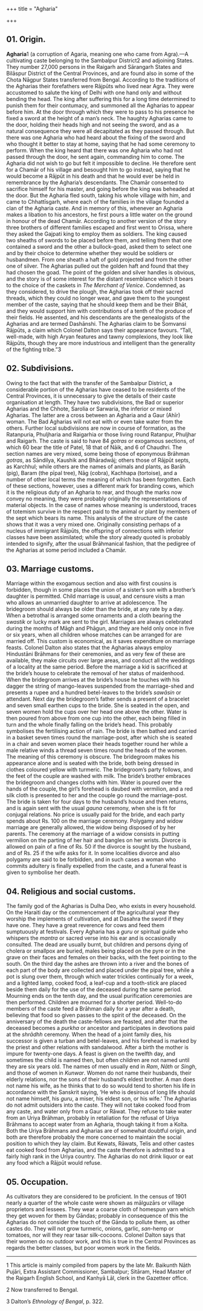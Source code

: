 +++
title = "Agharia"

+++


## 01. Origin.

**Agharia**1 \(a corruption of Agaria, meaning one who came from Agra\).—A cultivating caste belonging to the Sambalpur District2 and adjoining States. They number 27,000 persons in the Raigarh and Sārangarh States and Bilāspur District of the Central Provinces, and are found also in some of the Chota Nāgpur States transferred from Bengal. According to the traditions of the Agharias their forefathers were Rājpūts who lived near Agra. They were accustomed to salute the king of Delhi with one hand only and without bending the head. The king after suffering this for a long time determined to punish them for their contumacy, and summoned all the Agharias to appear before him. At the door through which they were to pass to his presence he fixed a sword at the height of a man’s neck. The haughty Agharias came to the door, holding their heads high and not seeing the sword, and as a natural consequence they were all decapitated as they passed through. But there was one Agharia who had heard about the fixing of the sword and who thought it better to stay at home, saying that he had some ceremony to perform. When the king heard that there was one Agharia who had not passed through the door, he sent again, commanding him to come. The Agharia did not wish to go but felt it impossible to decline. He therefore sent for a Chamār of his village and besought him to go instead, saying that he would become a Rājpūt in his death and that he would ever be held in remembrance by the Agharia’s descendants. The Chamār consented to sacrifice himself for his master, and going before the king was beheaded at the door. But the Agharia fled south, taking his whole village with him, and came to Chhattīsgarh, where each of the families in the village founded a clan of the Agharia caste. And in memory of this, whenever an Agharia makes a libation to his ancestors, he first pours a little water on the ground in honour of the dead Chamār. According to another version of the story three brothers of different families escaped and first went to Orissa, where they asked the Gajpati king to employ them as soldiers. The king caused two sheaths of swords to be placed before them, and telling them that one contained a sword and the other a bullock-goad, asked them to select one and by their choice to determine whether they would be soldiers or husbandmen. From one sheath a haft of gold projected and from the other one of silver. The Agharias pulled out the golden haft and found that they had chosen the goad. The point of the golden and silver handles is obvious, and the story is of some interest for the distant resemblance which it bears to the choice of the caskets in *The Merchant of Venice*. Condemned, as they considered, to drive the plough, the Agharias took off their sacred threads, which they could no longer wear, and gave them to the youngest member of the caste, saying that he should keep them and be their Bhāt, and they would support him with contributions of a tenth of the produce of their fields. He assented, and his descendants are the genealogists of the Agharias and are termed Dashānshi. The Agharias claim to be Somvansi Rājpūts, a claim which Colonel Dalton says their appearance favours. “Tall, well-made, with high Aryan features and tawny complexions, they look like Rājpūts, though they are more industrious and intelligent than the generality of the fighting tribe.”3 



## 02. Subdivisions.

Owing to the fact that with the transfer of the Sambalpur District, a considerable portion of the Agharias have ceased to be residents of the Central Provinces, it is unnecessary to give the details of their caste organisation at length. They have two subdivisions, the Bad or superior Agharias and the Chhote, Sarolia or Sarwaria, the inferior or mixed Agharias. The latter are a cross between an Agharia and a Gaur \(Ahīr\) woman. The Bad Agharias will not eat with or even take water from the others. Further local subdivisions are now in course of formation, as the Ratanpuria, Phuljharia and Raigarhia or those living round Ratanpur, Phuljhar and Raigarh. The caste is said to have 84 *gotras* or exogamous sections, of which 60 bear the title of Patel, 18 that of Nāik, and 6 of Chaudhri. The section names are very mixed, some being those of eponymous Brāhman *gotras*, as Sāndilya, Kaushik and Bhāradwāj; others those of Rājpūt septs, as Karchhul; while others are the names of animals and plants, as Barāh \(pig\), Baram \(the pīpal tree\), Nāg \(cobra\), Kachhapa \(tortoise\), and a number of other local terms the meaning of which has been forgotten. Each of these sections, however, uses a different mark for branding cows, which it is the religious duty of an Agharia to rear, and though the marks now convey no meaning, they were probably originally the representations of material objects. In the case of names whose meaning is understood, traces of totemism survive in the respect paid to the animal or plant by members of the sept which bears its name. This analysis of the structure of the caste shows that it was a very mixed one. Originally consisting perhaps of a nucleus of immigrant Rājpūts, the offspring of connections with inferior classes have been assimilated; while the story already quoted is probably intended to signify, after the usual Brāhmanical fashion, that the pedigree of the Agharias at some period included a Chamār. 



## 03. Marriage customs.

Marriage within the exogamous section and also with first cousins is forbidden, though in some places the union of a sister’s son with a brother’s daughter is permitted. Child marriage is usual, and censure visits a man who allows an unmarried daughter to arrive at adolescence. The bridegroom should always be older than the bride, at any rate by a day. When a betrothal is arranged some ornaments and a cloth bearing the *swastik* or lucky mark are sent to the girl. Marriages are always celebrated during the months of Māgh and Phāgun, and they are held only once in five or six years, when all children whose matches can be arranged for are married off. This custom is economical, as it saves expenditure on marriage feasts. Colonel Dalton also states that the Agharias always employ Hindustāni Brāhmans for their ceremonies, and as very few of these are available, they make circuits over large areas, and conduct all the weddings of a locality at the same period. Before the marriage a kid is sacrificed at the bride’s house to celebrate the removal of her status of maidenhood. When the bridegroom arrives at the bride’s house he touches with his dagger the string of mango-leaves suspended from the marriage-shed and presents a rupee and a hundred betel-leaves to the bride’s *sawāsin* or attendant. Next day the bridegroom’s father sends a present of a bracelet and seven small earthen cups to the bride. She is seated in the open, and seven women hold the cups over her head one above the other. Water is then poured from above from one cup into the other, each being filled in turn and the whole finally falling on the bride’s head. This probably symbolises the fertilising action of rain. The bride is then bathed and carried in a basket seven times round the marriage-post, after which she is seated in a chair and seven women place their heads together round her while a male relative winds a thread seven times round the heads of the women. The meaning of this ceremony is obscure. The bridegroom makes his appearance alone and is seated with the bride, both being dressed in clothes coloured yellow with turmeric. The bridegroom’s party follows, and the feet of the couple are washed with milk. The bride’s brother embraces the bridegroom and changes cloths with him. Water is poured over the hands of the couple, the girl’s forehead is daubed with vermilion, and a red silk cloth is presented to her and the couple go round the marriage-post. The bride is taken for four days to the husband’s house and then returns, and is again sent with the usual *gauna* ceremony, when she is fit for conjugal relations. No price is usually paid for the bride, and each party spends about Rs. 100 on the marriage ceremony. Polygamy and widow marriage are generally allowed, the widow being disposed of by her parents. The ceremony at the marriage of a widow consists in putting vermilion on the parting of her hair and bangles on her wrists. Divorce is allowed on pain of a fine of Rs. 50 if the divorce is sought by the husband, and of Rs. 25 if the wife asks for it. In some localities divorce and also polygamy are said to be forbidden, and in such cases a woman who commits adultery is finally expelled from the caste, and a funeral feast is given to symbolise her death. 



## 04. Religious and social customs.

The family god of the Agharias is Dulha Deo, who exists in every household. On the Haraiti day or the commencement of the agricultural year they worship the implements of cultivation, and at Dasahra the sword if they have one. They have a great reverence for cows and feed them sumptuously at festivals. Every Agharia has a *guru* or spiritual guide who whispers the *mantra* or sacred verse into his ear and is occasionally consulted. The dead are usually burnt, but children and persons dying of cholera or smallpox are buried, males being placed on the pyre or in the grave on their faces and females on their backs, with the feet pointing to the south. On the third day the ashes are thrown into a river and the bones of each part of the body are collected and placed under the pipal tree, while a pot is slung over them, through which water trickles continually for a week, and a lighted lamp, cooked food, a leaf-cup and a tooth-stick are placed beside them daily for the use of the deceased during the same period. Mourning ends on the tenth day, and the usual purification ceremonies are then performed. Children are mourned for a shorter period. Well-to-do members of the caste feed a Brāhman daily for a year after a death, believing that food so given passes to the spirit of the deceased. On the anniversary of the death the caste-fellows are feasted, and after that the deceased becomes a *purkha* or ancestor and participates in devotions paid at the *shrādhh* ceremony. When the head of a joint family dies, his successor is given a turban and betel-leaves, and his forehead is marked by the priest and other relations with sandalwood. After a birth the mother is impure for twenty-one days. A feast is given on the twelfth day, and sometimes the child is named then, but often children are not named until they are six years old. The names of men usually end in *Ram*, *Nāth* or *Singh*, and those of women in *Kunwar*. Women do not name their husbands, their elderly relations, nor the sons of their husband’s eldest brother. A man does not name his wife, as he thinks that to do so would tend to shorten his life in accordance with the Sanskrit saying, ‘He who is desirous of long life should not name himself, his *guru*, a miser, his eldest son, or his wife.’ The Agharias do not admit outsiders into the caste. They will not take cooked food from any caste, and water only from a Gaur or Rāwat. They refuse to take water from an Uriya Brāhman, probably in retaliation for the refusal of Uriya Brāhmans to accept water from an Agharia, though taking it from a Kolta. Both the Uriya Brāhmans and Agharias are of somewhat doubtful origin, and both are therefore probably the more concerned to maintain the social position to which they lay claim. But Kewats, Rāwats, Telis and other castes eat cooked food from Agharias, and the caste therefore is admitted to a fairly high rank in the Uriya country. The Agharias do not drink liquor or eat any food which a Rājpūt would refuse. 



## 05. Occupation.

As cultivators they are considered to be proficient. In the census of 1901 nearly a quarter of the whole caste were shown as mālguzārs or village proprietors and lessees. They wear a coarse cloth of homespun yarn which they get woven for them by Gāndas; probably in consequence of this the Agharias do not consider the touch of the Gānda to pollute them, as other castes do. They will not grow turmeric, onions, garlic, *san*-hemp or tomatoes, nor will they rear tasar silk-cocoons. Colonel Dalton says that their women do no outdoor work, and this is true in the Central Provinces as regards the better classes, but poor women work in the fields. 



* * *

1 This article is mainly compiled from papers by the late Mr. Baikunth Nāth Pujāri, Extra Assistant Commissioner, Sambalpur; Sitāram, Head Master of the Raigarh English School, and Kanhyā Lāl, clerk in the Gazetteer office. 

2 Now transferred to Bengal. 

3 Dalton’s *Ethnology of Bengal*, p. 322. 



